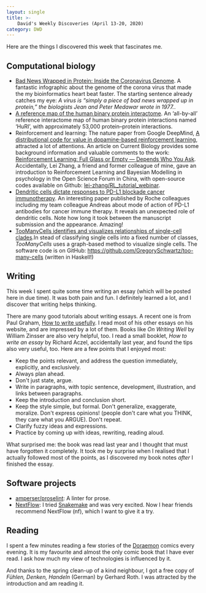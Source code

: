 ```yaml
---
layout: single
title: >- 
    David's Weekly Discoveries (April 13-20, 2020)
category: DWD
---
```


Here are the things I discovered this week that fascinates me.

## Computational biology

* [Bad News Wrapped in Protein: Inside the Coronavirus Genome](https://www.nytimes.com/interactive/2020/04/03/science/coronavirus-genome-bad-news-wrapped-in-protein.html). A fantastic infographic about the genome of the corona virus that made the my bioinformatics heart beat faster. The starting sentence already catches my eye: *A virus is “simply a piece of bad news wrapped up in protein,” the biologists Jean and Peter Medawar wrote in 1977.*. 
* [A reference map of the human binary protein interactome](https://www.nature.com/articles/s41586-020-2188-x).  An ‘all-by-all’ reference interactome map of human binary protein interactions named ‘HuRI’, with approximately 53,000 protein–protein interactions.
* Reinforcement and learning: The nature paper from Google DeepMind, [A distributional code for value in dopamine-based reinforcement learning](https://www.nature.com/articles/s41586-019-1924-6), attracted a lot of attentions. An article on Current Biology provides some background information and valuable comments to the work: [Reinforcement Learning: Full Glass or Empty — Depends Who You Ask](https://doi.org/10.1016/j.cub.2020.02.062). Accidentally, Lei Zhang, a friend and former colleague of mine, gave an introduction to Reinforcement Learning and Bayesian Modelling in psychology in the Open Science Forum in China, with open-source codes available on Github: [lei-zhang/RL_tutorial_webinar](https://github.com/lei-zhang/RL_tutorial_webinar).
* [Dendritic cells dictate responses to PD-L1 blockade cancer immunotherapy](https://doi.org/10.1126/scitranslmed.aav7431). An interesting paper published by Roche colleagues including my team colleague Andreas about mode of action of PD-L1 antibodies for cancer immune therapy. It reveals an unexpected role of dendritic cells. Note how long it took between the manuscript submission and the appearance. Amazing!
* [TooManyCells identifies and visualizes relationships of single-cell clades](https://www.nature.com/articles/s41592-020-0748-5).In stead of classifying single cells into a fixed number of classes, *TooManyCells* uses a graph-based method to visualize single cells. The software code is on GitHub: https://github.com/GregorySchwartz/too-many-cells (written in Haskell!)


## Writing

This week I spent quite some time writing an essay (which will be posted here in
due time). It was both pain and fun. I definitely learned a lot, and I discover
that writing helps thinking.

There are many good tutorials about writing essays. A recent one is from Paul
Graham, [How to write usefully](http://www.paulgraham.com/useful.html). I read
most of his other essays on his website, and are impressed by a lot of them.
Books like *On Writing Well* by William Zinsser are also very helpful, too. I
read a small booklet, *How to write an essay* by Richard Aczel, accidentally
last year, and found the tips also very useful, too. Here are a few points that
I enjoyed most:

* Keep the points relevant, and address the question immediately, explicitly,
and exclusively.
* Always plan ahead.
* Don't just state, argue.
* Write in paragraphs, with topic sentence, development, illustration, and links 
between paragraphs.
* Keep the introduction and conclusion short.
* Keep the style simple, but formal. Don't generalize, exaggerate, moralize. 
Don't express opinions! (people don't care what you THINK, they care what you 
ARGUE). Don't repeat.
* Clarify fuzzy ideas and expressions.
* Practice by coming up with ideas, rewriting, reading aloud.

What surprised me: the book was read last year and I thought that must have
forgotten it completely. It took me by surprise when I realised that I actually
followed most of the points, as I discovered my book notes *after* I finished
the essay.

## Software projects

* [amperser/proselint](https://github.com/amperser/proselint): A linter for prose.
* [NextFlow](https://github.com/nextflow-io/nextflow): I tried
    [Snakemake](https://github.com/snakemake/snakemake) and was very excited.
    Now I hear friends recommend NextFlow (nf), which I want to give it a try.

## Reading

I spent a few minutes reading a few stories of the [Doraemon](https://en.wikipedia.org/wiki/Doraemon) comics every evening. It is my favourite and almost the only comic book that I have ever read. I ask how much my view of technologies is influenced by it.

And thanks to the spring clean-up of a kind neighbour, I got a free copy of *Fühlen, Denken,
Handeln* (German) by Gerhard Roth. I was attracted by the introduction and am
reading it.
